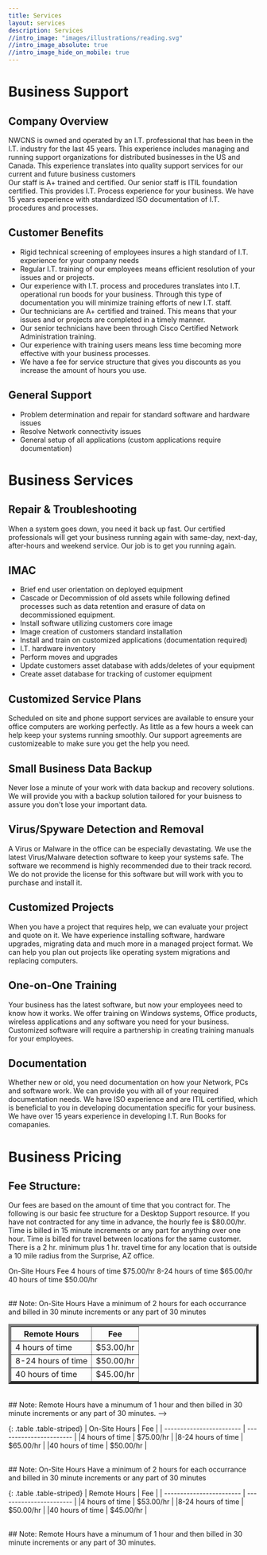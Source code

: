 ```yaml
---
title: Services
layout: services
description: Services
//intro_image: "images/illustrations/reading.svg"
//intro_image_absolute: true
//intro_image_hide_on_mobile: true
---
```


<h1>Business Support</h1>

## Company Overview
NWCNS is owned and operated by an I.T. professional that has been in the I.T. industry for the last 45 years.
This experience includes managing and running support organizations for distributed businesses in the US and
Canada.  This experience translates into quality support services for our current and future business customers
<br/>
Our staff is A+ trained and certified.  Our senior staff is ITIL foundation certified.  This provides I.T. 
Process experience for your business.  We have 15 years experience with standardized ISO documentation of 
I.T. procedures and processes.


## Customer Benefits
* Rigid technical screening of employees insures a high standard of I.T. experience for your company needs
* Regular I.T. training of our employees means efficient resolution of your issues and or projects.
* Our experience with I.T. process and procedures translates into I.T. operational run boods for your business.  Through this type of documentation you will minimize training efforts of new I.T. staff.
* Our technicians are A+ certified and trained.  This means that your issues and or projects are completed in a timely manner.
* Our senior technicians have been through Cisco Certified Network Administration training.
* Our experience with training users means less time becoming more effective with your business processes.
* We have a fee for service structure that gives you discounts as you increase the amount of hours you use.


## General Support
* Problem determination and repair for standard software and hardware issues
* Resolve Network connectivity issues
* General setup of all applications (custom applications require documentation)

<h1>Business Services</h1>

## Repair & Troubleshooting
When a system goes down, you need it back up fast.  Our certified professionals will get your business running again with same-day, next-day, after-hours and weekend service.  Our job is to get you running again.

## IMAC
* Brief end user orientation on deployed equipment
* Cascade or Decommission of old assets while following defined processes such as data retention and erasure of data on decommissioned equipment.
* Install software utilizing customers core image
* Image creation of customers standard installation
* Install and train on customized applications (documentation required)
* I.T. hardware inventory
* Perform moves and upgrades
* Update customers asset database with adds/deletes of your equipment
* Create asset database for tracking of customer equipment

## Customized Service Plans
Scheduled on site and phone support services are available to ensure your office computers are working perfectly.  As little as a few hours a week can help keep your systems running smoothly.  Our support agreements are customizeable to make sure you get the help you need.

## Small Business Data Backup
Never lose a minute of your work with data backup and recovery solutions.  We will provide you with a backup solution tailored for your buisness to assure you don't lose your important data.

## Virus/Spyware Detection and Removal
A Virus or Malware in the office can be especially devastating.  We use the latest Virus/Malware detection software to keep your systems safe. The software we recommend is highly recommended due to their track record. We do not provide the license for this software but will work with you to purchase and install it.

## Customized Projects
When you have a project that requires help, we can evaluate your project and quote on it.  We have experience installing software, hardware upgrades, migrating data and much more in a managed project format.  We can help you plan out projects like operating system migrations and replacing computers.

## One-on-One Training
Your business has the latest software, but now your employees need to know how it works.  We offer training on Windows systems, Office products, wireless applications and any software you need for your business.  Customized software will require a partnership in creating training manuals for your employees.

## Documentation
Whether new or old, you need documentation on how your Network, PCs and software work.  We can provide you with all of your required documentation needs.  We have ISO experience and are ITIL certified, which is beneficial to you in developing documentation specific for your business.  We have over 15 years experience in developing I.T. Run Books for comapanies.

<h1>Business Pricing</h1>

## Fee Structure: 
Our fees are based on the amount of time that you contract for.  The following is our basic fee structure for a Desktop Support resource.  If you have not contracted for any time in advance, the hourly fee is $80.00/hr.  Time is billed in 15 minute increments or any part for anything over one hour.  Time is billed for travel between locations for the same customer.  There is a 2 hr. minimum plus 1 hr. travel time for any location that is outside a 10 mile radius from the Surprise, AZ office.

<p>
<!..  
<table border="5">
  <tr>
    <th>On-Site Hours</th>       
    <th> Fee</th>
  </tr>
  <tr>
     <td>4 hours of time</td> 
     <td>$75.00/hr</td> 
  </tr>
  <tr>
    <td>8-24 hours of time</td>         
    <td>$65.00/hr</td> 
  </tr>
  <tr>
    <td>40 hours of time</td>           
    <td>$50.00/hr</td>
  </tr>  
</table>
</p>
<br/>
## Note: On-Site Hours Have a minimum of 2 hours for each occurrance and billed in 30 minute increments or any part of 30 minutes
<p>
<table border="5">
  <tr>
    <th>Remote Hours</th>       
    <th> Fee</th>
  </tr>
  <tr>
     <td>4 hours of time</td> 
     <td>$53.00/hr</td> 
  </tr>
  <tr>
    <td>8-24 hours of time</td>         
    <td>$50.00/hr</td> 
  </tr>
  <tr>
    <td>40 hours of time</td>           
    <td>$45.00/hr</td>
  </tr>  
</table>
</p>

<br/>
## Note: Remote Hours have a minumum of 1 hour and then billed in 30 minute increments or any part of 30 minutes.
-->
<br/>

{: .table .table-striped}
|       On-Site Hours      |          Fee            |
| ------------------------ | ----------------------- |
|4 hours of time           | $75.00/hr               |
|8-24 hours of time        | $65.00/hr               |
|40 hours of time	         | $50.00/hr               |

<br/>
## Note: On-Site Hours Have a minimum of 2 hours for each occurrance and billed in 30 minute increments or any part of 30 minutes
<br/>

{: .table .table-striped}
|       Remote Hours       |          Fee            |
| ------------------------ | ----------------------- |
|4 hours of time           | $53.00/hr               |
|8-24 hours of time        | $50.00/hr               |
|40 hours of time	         | $45.00/hr               |

<br/>
## Note: Remote Hours have a minumum of 1 hour and then billed in 30 minute increments or any part of 30 minutes.
